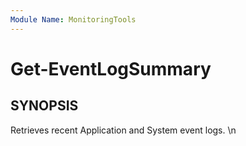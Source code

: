 ```yaml
---
Module Name: MonitoringTools
---
```


# Get-EventLogSummary

## SYNOPSIS
Retrieves recent Application and System event logs.
\n
